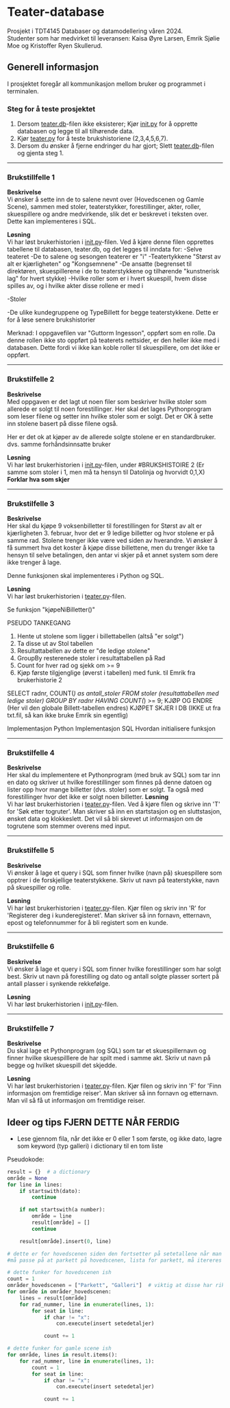 # Teater-database

Prosjekt i TDT4145 Databaser og datamodellering våren 2024.  
Studenter som har medvirket til leveransen: Kaisa Øyre Larsen, Emrik Sjølie Moe og Kristoffer Ryen Skullerud.

## **Generell informasjon**

I prosjektet foregår all kommunikasjon mellom bruker og programmet i terminalen.

### Steg for å teste prosjektet

1. Dersom [teater.db](./Prosjekt/teater.db)-filen ikke eksisterer; Kjør [init.py](./Prosjekt/init.py) for å opprette databasen og legge til all tilhørende data.
2. Kjør [teater.py](./Prosjekt/teater.py) for å teste brukshistoriene (2,3,4,5,6,7).
3. Dersom du ønsker å fjerne endringer du har gjort; Slett [teater.db](./Prosjekt/teater.db)-filen og gjenta steg 1.

---

### **Brukstillfelle 1**

**Beskrivelse**  
Vi ønsker å sette inn de to salene nevnt over (Hovedscenen og Gamle Scene), sammen med stoler,
teaterstykker, forestillinger, akter, roller, skuespillere og andre medvirkende,
slik det er beskrevet i teksten over. Dette kan implementeres i SQL.

**Løsning**  
Vi har løst brukerhistorien i [init.py](./Prosjekt/init.py)-filen. Ved å kjøre denne filen opprettes tabellene til databasen, teater.db, og det legges til inndata for:
-Selve teateret
-De to salene og sesongen teaterer er "i"
-Teatertykkene "Størst av alt er kjærligheten" og "Kongsemnene"
-De ansatte (begrenset til direktøren, skuespillerene i de to teaterstykkene og tilhørende "kunstnerisk lag" for hvert stykke)
-Hvilke roller som er i hvert skuespill, hvem disse spilles av, og i hvilke akter disse rollene er med i

-Stoler 

-De ulike kundegruppene og TypeBillett for begge teaterstykkene. Dette er for å løse senere brukshistorier

Merknad:
I oppgavefilen var "Guttorm Ingesson", oppført som en rolle. Da denne rollen ikke sto oppført på teaterets nettsider, er den heller ikke med i databasen. Dette fordi vi ikke kan koble roller til skuespillere, om det ikke er oppført.

---

### **Brukstilfelle 2**

**Beskrivelse**  
Med oppgaven er det lagt ut noen filer som beskriver hvilke stoler som
allerede er solgt til noen forestillinger. Her skal det lages Pythonprogram som
leser filene og setter inn hvilke stoler som er solgt. Det er OK å sette inn
stolene basert på disse filene også.

Her er det ok at kjøper av de allerede
solgte stolene er en standardbruker. dvs. samme forhåndsinnsatte bruker

**Løsning**  
Vi har løst brukerhistorien i [init.py](./Prosjekt/init.py)-filen, under #BRUKSHISTOIRE 2 (Er samme som stoler i 1, men må ta hensyn til Datolinja og hvorvidt 0,1,X)
**Forklar hva som skjer**

---

### **Brukstilfelle 3**

**Beskrivelse**  
Her skal du kjøpe 9 voksenbilletter til forestillingen for Størst av alt er
kjærligheten 3. februar, hvor det er 9 ledige billetter og hvor stolene er på
samme rad. Stolene trenger ikke være ved siden av hverandre. Vi ønsker å få
summert hva det koster å kjøpe disse billettene, men du trenger ikke ta
hensyn til selve betalingen, den antar vi skjer på et annet system som dere
ikke trenger å lage.

Denne funksjonen skal implementeres i Python og SQL.

**Løsning**  
Vi har løst brukerhistorien i [teater.py](./Prosjekt/teater.py)-filen.

Se funksjon "kjøpeNiBilletter()"

PSEUDO TANKEGANG
1. Hente ut stolene som ligger i billettabellen (altså "er solgt")
2. Ta disse ut av Stol tabellen
2. Resultattabellen av dette er "de ledige stolene"
3. GroupBy resterenede stoler i resultattabellen på Rad
4. Count for hver rad og sjekk om >= 9
5. Kjøp første tilgjenglige (øverst i tabellen) med funk. til Emrik fra brukerhistorie 2

SELECT radnr, COUNT(*) as antall_stoler
FROM stoler (resultattabellen med ledige stoler)
GROUP BY radnr
HAVING COUNT(*) >= 9;
KJØP OG ENDRE (Her vil den globale Billett-tabellen endres)
    KJØPET SKJER I DB (IKKE ut fra txt.fil, så kan ikke bruke Emrik sin egentlig)


Implementasjon Python
Implementasjon SQL
Hvordan initialisere funksjon

---

### **Brukstilfelle 4**

**Beskrivelse**  
Her skal du implementere et Pythonprogram (med bruk av SQL) som tar inn
en dato og skriver ut hvilke forestillinger som finnes på denne datoen og lister
opp hvor mange billetter (dvs. stoler) som er solgt. Ta også med forestillinger
hvor det ikke er solgt noen billetter.
**Løsning**  
Vi har løst brukerhistorien i [teater.py](./Prosjekt/teater.py)-filen. Ved å kjøre filen og skrive inn 'T' for 'Søk etter togruter'. Man skriver så inn en startstasjon og en sluttstasjon, ønsket data og klokkeslett. Det vil så bli skrevet ut informasjon om de togrutene som stemmer overens med input.

---

### **Brukstilfelle 5**

**Beskrivelse**  
Vi ønsker å lage et query i SQL som finner hvilke (navn på) skuespillere som
opptrer i de forskjellige teaterstykkene. Skriv ut navn på teaterstykke, navn på skuespiller og rolle.

**Løsning**  
Vi har løst brukerhistorien i [teater.py](./tog.py)-filen. Kjør filen og skriv inn 'R' for 'Registerer deg i kunderegisteret'. Man skriver så inn fornavn, etternavn, epost og telefonnummer for å bli registert som en kunde.

---

### **Brukstilfelle 6**

**Beskrivelse**  
Vi ønsker å lage et query i SQL som finner hvilke forestillinger som har solgt
best. Skriv ut navn på forestilling og dato og antall solgte plasser sortert på
antall plasser i synkende rekkefølge.

**Løsning**  
Vi har løst brukerhistorien i [init.py](./init.py)-filen.

---

### **Brukstilfelle 7**

**Beskrivelse**  
Du skal lage et Pythonprogram (og SQL) som tar et skuespillernavn og finner
hvilke skuespilllere de har spilt med i samme akt. Skriv ut navn på begge og
hvilket skuespill det skjedde.

**Løsning**  
Vi har løst brukerhistorien i [teater.py](./tog.py)-filen. Kjør filen og skriv inn 'F' for 'Finn informasjon om fremtidige reiser'. Man skriver så inn fornavn og etternavn. Man vil så få ut informasjon om fremtidige reiser.

## Ideer og tips FJERN DETTE NÅR FERDIG

- Lese gjennom fila, når det ikke er 0 eller 1 som første, og ikke dato, lagre som keyword (typ galleri) i dictionary til en tom liste

Pseudokode:

```py
result = {}  # a dictionary
område = None
for line in lines:
    if startswith(dato):
        continue

    if not startswith(a number):
        område = line
        result[område] = []
        continue

    result[område].insert(0, line)

# dette er for hovedscenen siden den fortsetter på setetallene når man kommer til en ny rad i motsetning til gamle scene.
#må passe på at parkett på hovedscenen, lista for parkett, må itereres gjennom før galleri

# dette funker for hovedscenen ish
count = 1
områder_hovedscenen = ["Parkett", "Galleri"]  # viktig at disse har riktig rekkefølge
for område in områder_hovedscenen:
    lines = result[område]
    for rad_nummer, line in enumerate(lines, 1):
        for seat in line:
            if char != "x":
                con.execute(insert setedetaljer)

            count += 1

# dette funker for gamle scene ish
for område, lines in result.items():
    for rad_nummer, line in enumerate(lines, 1):
        count = 1
        for seat in line:
            if char != "x":
                con.execute(insert setedetaljer)

            count += 1


```

